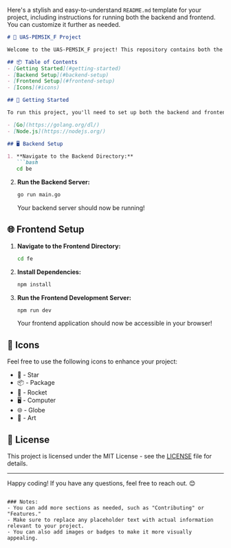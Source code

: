 Here's a stylish and easy-to-understand `README.md` template for your project, including instructions for running both the backend and frontend. You can customize it further as needed.

```markdown
# 🌟 UAS-PEMSIK_F Project

Welcome to the UAS-PEMSIK_F project! This repository contains both the backend and frontend components of the application. Follow the instructions below to get started.

## 📦 Table of Contents
- [Getting Started](#getting-started)
- [Backend Setup](#backend-setup)
- [Frontend Setup](#frontend-setup)
- [Icons](#icons)

## 🚀 Getting Started

To run this project, you'll need to set up both the backend and frontend. Make sure you have the necessary tools installed:

- [Go](https://golang.org/dl/)
- [Node.js](https://nodejs.org/)

## 🖥️ Backend Setup

1. **Navigate to the Backend Directory:**
   ```bash
   cd be
   ```

2. **Run the Backend Server:**
   ```bash
   go run main.go
   ```

   Your backend server should now be running!

## 🌐 Frontend Setup

1. **Navigate to the Frontend Directory:**
   ```bash
   cd fe
   ```

2. **Install Dependencies:**
   ```bash
   npm install
   ```

3. **Run the Frontend Development Server:**
   ```bash
   npm run dev
   ```

   Your frontend application should now be accessible in your browser!

## 🎨 Icons

Feel free to use the following icons to enhance your project:

- 🌟 - Star
- 📦 - Package
- 🚀 - Rocket
- 🖥️ - Computer
- 🌐 - Globe
- 🎨 - Art

## 📄 License

This project is licensed under the MIT License - see the [LICENSE](LICENSE) file for details.

---

Happy coding! If you have any questions, feel free to reach out. 😊
```

### Notes:
- You can add more sections as needed, such as "Contributing" or "Features."
- Make sure to replace any placeholder text with actual information relevant to your project.
- You can also add images or badges to make it more visually appealing.

